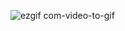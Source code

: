 ![ezgif com-video-to-gif](https://user-images.githubusercontent.com/85805215/233844237-4a35b91b-fac2-47c1-8f6a-a226cf75144f.gif)
